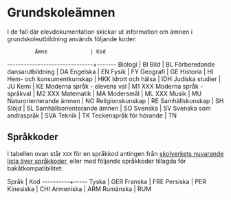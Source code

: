 Grundskoleämnen
===============
I de fall där elevdokumentation skickar ut information om ämnen i grundskoleutbildning används följande koder:

             Ämne              | Kod
-------------------------------+-------
 Biologi                       | BI
 Bild                          | BL
 Förberedande dansarutbildning | DA
 Engelska                      | EN
 Fysik                         | FY
 Geografi                      | GE
 Historia                      | HI
 Hem- och konsumentkunskap     | HKK
 Idrott och hälsa              | IDH
 Judiska studier               | JU
 Kemi                          | KE
 Moderna språk - elevens val   | M1 XXX
 Moderna språk - språkval      | M2 XXX
 Matematik                     | MA
 Modersmål                     | ML XXX
 Musik                         | MU
 Naturorienterande ämnen       | NO
 Religionskunskap              | RE
 Samhällskunskap               | SH
 Slöjd                         | SL
 Samhällsorienterande ämnen    | SO
 Svenska                       | SV
 Svenska som andraspråk        | SVA
 Teknik                        | TK
 Teckenspråk för hörande       | TN

Språkkoder
----------
I tabellen ovan står `XXX` för en språkkod antingen från [skolverkets nuvarande lista över språkkoder](https://www.skolverket.se/om-skolverket/publikationer/visa-enskild-publikation?_xurl_=http%3A%2F%2Fwww5.skolverket.se%2Fwtpub%2Fws%2Fskolbok%2Fwpubext%2Ftrycksak%2FBlob%2Fpdf3343.pdf%3Fk%3D3343), eller med följande språkkoder tillagda för bakåtkompatibilitet:

Språk     | Kod
----------+-----
Tyska     | GER
Franska   | FRE
Persiska  | PER
Kinesiska | CHI
Armeniska | ARM
Rumänska  | RUM
